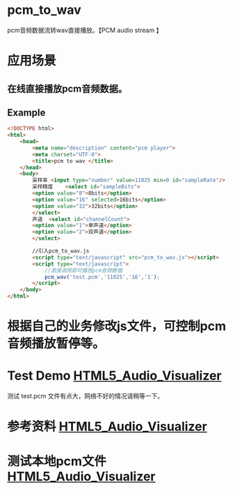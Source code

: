 # pcm_to_wav
pcm音频数据流转wav直接播放。【PCM audio stream 】

# 应用场景
## 在线直接播放pcm音频数据。

## Example

```html
<!DOCTYPE html>
<html>
    <head>
        <meta name="description" content="pcm player">
		<meta charset="UTF-8">
        <title>pcm to wav </title>
    </head>
    <body>
        采样率 <input type="number" value=11025 min=0 id="sampleRate"/>
        采样精度    <select id="sampleBits">
        <option value="8">8bits</option>
        <option value="16" selected>16bits</option>
        <option value="32">32bits</option>
        </select>
        声道  <select id="channelCount">
        <option value="1">单声道</option>
        <option value="2">双声道</option>
        </select>

        //引入pcm_to_wav.js
        <script type="text/javascript" src="pcm_to_wav.js"></script>
        <script type="text/javascript">
        	//直接调用即可播放pcm音频数据
            pcm_wav('test.pcm','11025','16','1');
        </script>
    </body>
</html>
```

# 根据自己的业务修改js文件，可控制pcm音频播放暂停等。

# Test Demo [HTML5_Audio_Visualizer](https://loringheart.github.io/pcm_to_wav/)
测试 test.pcm 文件有点大，网络不好的情况请稍等一下。
 
# 参考资料  [HTML5_Audio_Visualizer](https://github.com/loringmore/HTML5_Audio_Visualizer)

# 测试本地pcm文件 [HTML5_Audio_Visualizer](./demo/index.html)


